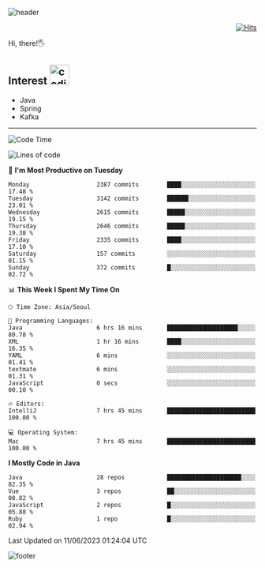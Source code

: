 ![header](https://capsule-render.vercel.app/api?type=soft&color=gradient&text=%20%20Gnoyes%20%20&fontAlign=30&fontSize=30&textBg=true&desc=Backend%20Developer&descAlign=60&descAlignY=50&&descSize=30)

<div align=right>
  
[![Hits](https://hits.seeyoufarm.com/api/count/incr/badge.svg?url=https%3A%2F%2Fgithub.com%2Fjeff-seyong)](https://hits.seeyoufarm.com)

</div>


Hi, there!🖐

## Interest <img src="https://media.giphy.com/media/bx3Cvt88j7PtM4SOaS/giphy.gif" alt="coding" width="40px" />

- Java
- Spring
- Kafka

---

<!--START_SECTION:waka-->
![Code Time](http://img.shields.io/badge/Code%20Time-615%20hrs%2017%20mins-blue)

![Lines of code](https://img.shields.io/badge/From%20Hello%20World%20I%27ve%20Written-1.5%20million%20lines%20of%20code-blue)

📅 **I'm Most Productive on Tuesday** 

```text
Monday                   2387 commits        ████░░░░░░░░░░░░░░░░░░░░░   17.48 % 
Tuesday                  3142 commits        ██████░░░░░░░░░░░░░░░░░░░   23.01 % 
Wednesday                2615 commits        █████░░░░░░░░░░░░░░░░░░░░   19.15 % 
Thursday                 2646 commits        █████░░░░░░░░░░░░░░░░░░░░   19.38 % 
Friday                   2335 commits        ████░░░░░░░░░░░░░░░░░░░░░   17.10 % 
Saturday                 157 commits         ░░░░░░░░░░░░░░░░░░░░░░░░░   01.15 % 
Sunday                   372 commits         █░░░░░░░░░░░░░░░░░░░░░░░░   02.72 % 
```


📊 **This Week I Spent My Time On** 

```text
🕑︎ Time Zone: Asia/Seoul

💬 Programming Languages: 
Java                     6 hrs 16 mins       ████████████████████░░░░░   80.78 % 
XML                      1 hr 16 mins        ████░░░░░░░░░░░░░░░░░░░░░   16.35 % 
YAML                     6 mins              ░░░░░░░░░░░░░░░░░░░░░░░░░   01.41 % 
textmate                 6 mins              ░░░░░░░░░░░░░░░░░░░░░░░░░   01.31 % 
JavaScript               0 secs              ░░░░░░░░░░░░░░░░░░░░░░░░░   00.10 % 

🔥 Editors: 
IntelliJ                 7 hrs 45 mins       █████████████████████████   100.00 % 

💻 Operating System: 
Mac                      7 hrs 45 mins       █████████████████████████   100.00 % 
```

**I Mostly Code in Java** 

```text
Java                     28 repos            █████████████████████░░░░   82.35 % 
Vue                      3 repos             ██░░░░░░░░░░░░░░░░░░░░░░░   08.82 % 
JavaScript               2 repos             █░░░░░░░░░░░░░░░░░░░░░░░░   05.88 % 
Ruby                     1 repo              █░░░░░░░░░░░░░░░░░░░░░░░░   02.94 % 
```




 Last Updated on 11/06/2023 01:24:04 UTC
<!--END_SECTION:waka-->

<!--

<div align=center>
  
[![Gmail Badge](https://img.shields.io/badge/Gmail-d14836?style=flat&logo=Gmail&logoColor=white&link=mailto:sedragon.kim@gmail.com)](mailto:sedragon.kim@gmail.com) 

</div>

-->


![footer](https://capsule-render.vercel.app/api?type=waving&color=gradient&height=300&section=footer&animation=twinkling&reversal=true)
